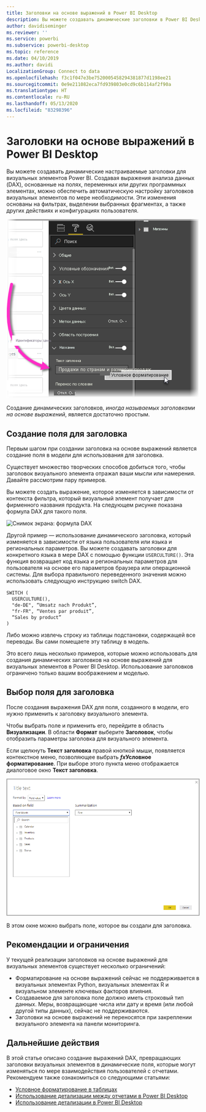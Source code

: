 ```yaml
---
title: Заголовки на основе выражений в Power BI Desktop
description: Вы можете создавать динамические заголовки в Power BI Desktop, которые изменяются в зависимости от программных выражений, с использованием условного программного форматирования
author: davidiseminger
ms.reviewer: ''
ms.service: powerbi
ms.subservice: powerbi-desktop
ms.topic: reference
ms.date: 04/10/2019
ms.author: davidi
LocalizationGroup: Connect to data
ms.openlocfilehash: f3c1f047e3be7520005458294381877d1198ee21
ms.sourcegitcommit: 0e9e211082eca7fd939803e0cd9c6b114af2f90a
ms.translationtype: HT
ms.contentlocale: ru-RU
ms.lasthandoff: 05/13/2020
ms.locfileid: "83298396"
---
```

# <a name="expression-based-titles-in-power-bi-desktop"></a>Заголовки на основе выражений в Power BI Desktop

Вы можете создавать динамические настраиваемые заголовки для визуальных элементов Power BI. Создавая выражения анализа данных (DAX), основанные на полях, переменных или других программных элементах, можно обеспечить автоматическую настройку заголовков визуальных элементов по мере необходимости. Эти изменения основаны на фильтрах, выделении выбранных фрагментах, а также других действиях и конфигурациях пользователя.

![Снимок экрана: параметр условного форматирования Power BI Desktop](media/desktop-conditional-formatting-visual-titles/expression-based-title-01.png)

Создание динамических заголовков, *иногда называемых заголовками на основе выражений*, является достаточно простым. 

## <a name="create-a-field-for-your-title"></a>Создание поля для заголовка

Первым шагом при создании заголовка на основе выражений является создание поля в модели для использования для заголовка. 

Существует множество творческих способов добиться того, чтобы заголовок визуального элемента отражал ваши мысли или намерения. Давайте рассмотрим пару примеров.

Вы можете создать выражение, которое изменяется в зависимости от контекста фильтра, который визуальный элемент получает для фирменного названия продукта. На следующем рисунке показана формула DAX для такого поля.

![Снимок экрана: формула DAX](media/desktop-conditional-formatting-visual-titles/expression-based-title-02.png)

Другой пример — использование динамического заголовка, который изменяется в зависимости от языка пользователя или языка и региональных параметров. Вы можете создавать заголовки для конкретного языка в мере DAX с помощью функции `USERCULTURE()`. Эта функция возвращает код языка и региональных параметров для пользователя на основе его параметров браузера или операционной системы. Для выбора правильного переведенного значения можно использовать следующую инструкцию switch DAX. 

```
SWITCH (
  USERCULTURE(),
  "de-DE", “Umsatz nach Produkt”,
  "fr-FR", “Ventes par produit”,
  “Sales by product”
)
```

Либо можно извлечь строку из таблицы подстановки, содержащей все переводы. Вы сами помещаете эту таблицу в модель. 

Это всего лишь несколько примеров, которые можно использовать для создания динамических заголовков на основе выражений для визуальных элементов в Power BI Desktop. Использование заголовков ограничено только вашим воображением и моделью.


## <a name="select-your-field-for-your-title"></a>Выбор поля для заголовка

После создания выражения DAX для поля, созданного в модели, его нужно применить к заголовку визуального элемента.

Чтобы выбрать поле и применить его, перейдите в область **Визуализации**. В области **Формат** выберите **Заголовок**, чтобы отобразить параметры заголовка для визуального элемента. 

Если щелкнуть **Текст заголовка** правой кнопкой мыши, появляется контекстное меню, позволяющее выбрать **<em>fx</em>Условное форматирование**. При выборе этого пункта меню отображается диалоговое окно **Текст заголовка**. 

![Снимок экрана: диалоговое окно "Текст заголовка"](media/desktop-conditional-formatting-visual-titles/expression-based-title-02b.png)

В этом окне можно выбрать поле, которое вы создали для заголовка.

## <a name="limitations-and-considerations"></a>Рекомендации и ограничения

У текущей реализации заголовков на основе выражений для визуальных элементов существует несколько ограничений:

* Форматирование на основе выражений сейчас не поддерживается в визуальных элементах Python, визуальных элементах R и визуальном элементе ключевых факторов влияния.
* Создаваемое для заголовка поле должно иметь строковый тип данных. Меры, возвращающие числа или дату и время (или любой другой типы данных), сейчас не поддерживаются.
* Заголовки на основе выражений не переносятся при закреплении визуального элемента на панели мониторинга.

## <a name="next-steps"></a>Дальнейшие действия

В этой статье описано создание выражений DAX, превращающих заголовки визуальных элементов в динамические поля, которые могут изменяться по мере взаимодействия пользователей с отчетами. Рекомендуем также ознакомиться со следующими статьями:

* [Условное форматирование в таблицах](desktop-conditional-table-formatting.md)
* [Использование детализации между отчетами в Power BI Desktop](desktop-cross-report-drill-through.md)
* [Использование детализации в Power BI Desktop](desktop-drillthrough.md)
